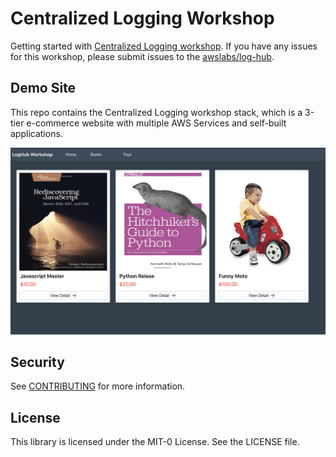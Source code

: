 # Centralized Logging Workshop

Getting started with [Centralized Logging workshop](https://awslabs.github.io/log-hub/en/workshop/introduction/). If you have any issues for this workshop, please submit issues to the [awslabs/log-hub](https://github.com/awslabs/log-hub/issues).

## Demo Site
This repo contains the Centralized Logging workshop stack, which is a 3-tier e-commerce website with multiple AWS Services and self-built applications.

![](workshop-web.png)

## Security

See [CONTRIBUTING](CONTRIBUTING.md#security-issue-notifications) for more information.

## License

This library is licensed under the MIT-0 License. See the LICENSE file.